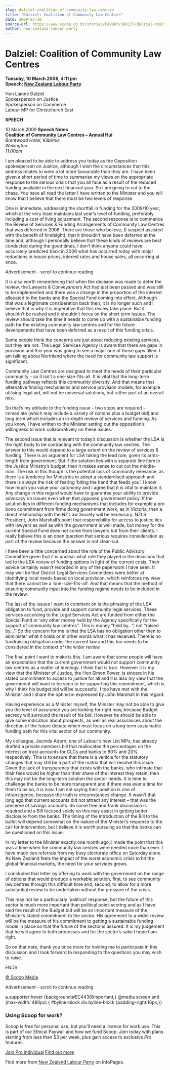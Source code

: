 ```yaml
---
slug: dalziel-coalition-of-community-law-centres
title: "Dalziel: Coalition of Community Law Centres"
date: 2009-03-10
source-url: https://www.scoop.co.nz/stories/PA0903/S00137/dalziel-coalition-of-community-law-centres.htm
author: new-zealand-labour-party
---
```

Dalziel: Coalition of Community Law Centres
===========================================

**Tuesday, 10 March 2009, 4:11 pm**  
**Speech: [New Zealand Labour Party](https://info.scoop.co.nz/New_Zealand_Labour_Party)**

  
Hon Lianne Dalziel  
Spokesperson on Justice  
Spokesperson on Commerce  
Labour MP for Christchurch East

  
**SPEECH**

10 March 2009 **Speech Notes**  
**Coalition of Community Law Centres – Annual Hui**  
_Brentwood Hotel, Kilbirnie_  
_Wellington_  
_11.00am_  

I am pleased to be able to address you today as the Opposition spokesperson on Justice, although I wish the circumstances that this address relates to were a lot more favourable than they are. I have been given a short period of time to summarise my views on the appropriate response to the serious crisis that you all face as a result of the reduced funding available in the next financial year. So I am going to cut to the chase. You have all read the letter I have written to the Minister and you will know that I believe that there must be two levels of response.

One is immediate, addressing the shortfall in funding for the 2009/10 year, which at the very least maintains last year’s level of funding, preferably including a cost of living adjustment. The second response is to commence the Review of Services & Funding Arrangements of Community Law Centres that was deferred in 2006. There are those who believe, (I suspect assisted with the benefit of hindsight), that it shouldn’t have been deferred at the time and, although I personally believe that these kinds of reviews are best conducted during the good times, I don’t think anyone could have accurately predicted back in 2006 what has occurred today with major reductions in house prices, interest rates and house sales, all occurring at once.

Advertisement - scroll to continue reading





It is also worth remembering that when the decision was made to defer the review, the Lawyers & Conveyancers Act had just been passed and was still to be implemented and there was a change in the proportion of the interest allocated to the banks and the Special Fund coming into effect. Although that was a legitimate consideration back then, it is no longer such and I believe that is why it is imperative that this review take place. But it shouldn’t be rushed and it shouldn’t focus on the short term issues. The review should take the time it needs to come up with a sustainable funding path for the existing community law centres and for the future developments that have been deferred as a result of this funding crisis.

Some people think the concerns are just about reducing existing services, but they are not. The Legal Services Agency is aware that there are gaps in provision and this year was going to see a major one of those gaps filled. I am talking about Northland where the need for community law support is significant.

Community Law Centres are designed to meet the needs of their particular community – so it isn’t a one-size-fits-all. It is vital that the long-term funding pathway reflects this community diversity. And that means that alternative finding mechanisms and service provision models, for example utilising legal aid, will not be universal solutions, but rather part of an overall mix.

So that’s my attitude to the funding issue – two steps are required – immediate (which may include a variety of options plus a budget bid) and long term which includes an in-depth review of services and funding. As you know, I have written to the Minister setting out the opposition’s willingness to work collaboratively on these issues.

The second issue that is relevant to today’s discussion is whether the LSA is the right body to be contracting with the community law centres. The answer to this would depend to a large extent on the review of services & funding. There is an argument for LSA taking the lead role, given its arms-length from government. But if the solution lies with a separate line item in the Justice Ministry’s budget, then it makes sense to cut out the middle-man. The risk in this though is the potential loss of community relevance, as there is a tendency for Ministries to adopt a standardised approach and there is always the risk of fearing ‘biting the hand that feeds you’. I know how much you value your autonomy and I agree that it is vital to maintain it. Any change in this regard would have to guarantee your ability to provide advocacy on issues even when that opposed government policy. If the solution lies in different funding mechanisms that includes for example a pro bono commitment from firms doing government work, as in Victoria, then a direct relationship with the NZ Law Society will be necessary. NZLS President, John Marshall’s point that responsibility for access to justice lies with lawyers as well as with the government is well made, but money for the current Special Fund does not come from lawyers but from their clients. I really believe this is an open question that serious requires consideration as part of the review because the answer is not clear-cut.

I have been a little concerned about the role of the Public Advisory Committee given that it is unclear what role they played in the decisions that led to the LSA review of funding options in light of the current crisis. Their advice certainly wasn’t recorded in any of the paperwork I have seen. It may well be that District Legal Services Committees were better at identifying local needs based on local provision, which reinforces my view that there cannot be a ‘one-size-fits-all’. And that means that the method of ensuring community input into the funding regime needs to be included in the review.

The last of the issues I want to comment on is the phrasing of the LSA obligation to fund, provide and support community legal services. These services according to the Legal Services Act are funded from either the Special Fund or ‘any other money held by the Agency specifically for the support of community law centres”. This is money “held by…”; not “raised by…”. So the concern for me is that the LSA has no obligation other then to administer what it holds or in other words what it has received. There is no fundraising obligation under the current law and this too needs to be considered in the context of the wider review.

The final point I want to make is this. I am aware that some people will have an expectation that the current government would not support community law centres as a matter of ideology. I think that is true. However it is my view that the Minister of Justice, the Hon Simon Power, is sincere in his stated commitment to access to justice for all and it is also my view that the government will want to be seen to be supporting this commitment, which is why I think his budget bid will be successful. I too have met with the Minister and I share the optimism expressed by John Marshall in this regard.

Having experience as a Minister myself, the Minister may not be able to give you the level of assurance you are looking for right now, because Budget secrecy will surround the result of his bid. However he should be able to give some indication about prospects, as well as real assurances about the direction of the future debate which must focus on a long term sustainable funding path for this vital sector of our community.

My colleague, Jacinda Adern, one of Labour’s new List MPs, has already drafted a private members bill that reallocates the percentages on the interest on trust accounts for CLCs and banks to 80% and 20% respectively. This is to ensure that there is a vehicle for the statutory changes that may still be a part of the matrix that will resolve this issue. Given the lack of transparency that exists with the banks, who intimate that their fees would be higher than their share of the interest they retain, then this may not be the long-term solution the sector needs. It is time to challenge the banks to be more transparent and if there was ever a time for them to be so, it is now. I am not saying their position is one of intransigence, because the truth is circumstances change. It wasn’t that long ago that current accounts did not attract any interest – that was the preserve of savings accounts. So some free and frank discussion is required and a Bill focused solely on this may assist in getting better disclosure from the banks. The timing of the introduction of the Bill to the ballot will depend somewhat on the nature of the Minister’s response to the call for intervention, but I believe it is worth pursuing so that the banks can be questioned on this issue.

In my letter to the Minister exactly one month ago, I made the point that this was a time when the community law centres were needed more than ever. I have made two referrals from my busy electorate office on Saturday alone. As New Zealand feels the impact of the worst economic crisis to hit the global financial markets, the need for your services grows.

I concluded that letter by offering to work with the government on the range of options that would produce a workable solution, first, to see community law centres through this difficult time and, second, to allow for a more substantial review to be undertaken without the pressure of the crisis.

This may not be a particularly ‘political’ response, but the future of this sector is much more important than political point-scoring and as I have said the result of the Budget bid will be an important measure of the Minister’s stated commitment to the sector. His agreement to a wider review will be the measure of his commitment to getting a sustainable funding model in place so that the future of the sector is assured. It is my judgement that he will agree to both processes and for the sector’s sake I hope I am right.

So on that note, thank you once more for inviting me to participate in this discussion and I look forward to responding to the questions you may wish to raise.

  
ENDS

[© Scoop Media](http://www.scoop.co.nz/about/terms.html)  

Advertisement - scroll to continue reading



a.supporter:hover {background:#EC4438!important;} @media screen and (max-width: 480px) { #byline-block div.byline-block {padding-right:16px;}}

### Using Scoop for work?

Scoop is free for personal use, but you’ll need a licence for work use. This is part of our Ethical Paywall and how we fund Scoop. Join today with plans starting from less than $3 per week, plus gain access to exclusive _Pro_ features.  
  
[Join Pro Individual](https://pro.scoop.co.nz/Individual/?from=ProIn24) [Find out more](https://pro.scoop.co.nz/using-scoop-for-work/?from=ProIn24)

Find more from [New Zealand Labour Party](https://info.scoop.co.nz/New_Zealand_Labour_Party) on InfoPages.